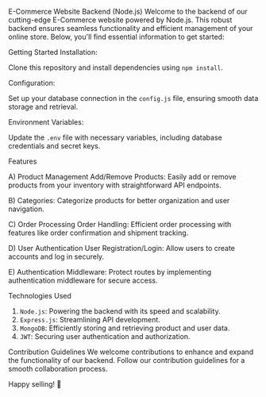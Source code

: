 E-Commerce Website Backend (Node.js)
Welcome to the backend of our cutting-edge E-Commerce website powered by Node.js. This robust backend ensures seamless functionality and efficient management of your online store. Below, you'll find essential information to get started:

Getting Started
Installation:

Clone this repository and install dependencies using `npm install`.

Configuration:

Set up your database connection in the `config.js` file, ensuring smooth data storage and retrieval.

Environment Variables:

Update the `.env` file with necessary variables, including database credentials and secret keys.

Features

A) Product Management
Add/Remove Products:
Easily add or remove products from your inventory with straightforward API endpoints.

B) Categories:
Categorize products for better organization and user navigation.

C) Order Processing
Order Handling:
Efficient order processing with features like order confirmation and shipment tracking.

D) User Authentication
User Registration/Login:
Allow users to create accounts and log in securely.

E) Authentication Middleware:
Protect routes by implementing authentication middleware for secure access.

Technologies Used
1. `Node.js`: Powering the backend with its speed and scalability.
2. `Express.js`: Streamlining API development.
3. `MongoDB`: Efficiently storing and retrieving product and user data.
4. `JWT`: Securing user authentication and authorization.
   
Contribution Guidelines
We welcome contributions to enhance and expand the functionality of our backend. Follow our contribution guidelines for a smooth collaboration process.


Happy selling! 🚀
